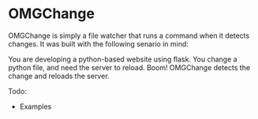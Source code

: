 # OMGChange

OMGChange is simply a file watcher that runs a command when it detects changes. 
It was built with the following senario in mind:

You are developing a python-based website using flask. You change a python file, and need the server to reload. Boom! OMGChange detects the change and reloads the server.

Todo:
* Examples